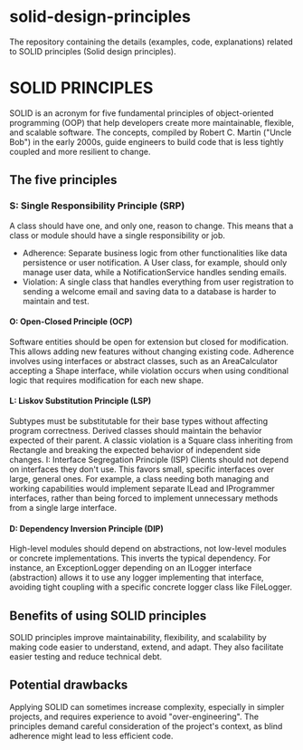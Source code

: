# solid-design-principles

The repository containing the details (examples, code, explanations) related to SOLID principles (Solid design principles).

# SOLID PRINCIPLES

SOLID is an acronym for five fundamental principles of object-oriented programming (OOP) that help developers create more maintainable, flexible, and scalable software. The concepts, compiled by Robert C. Martin ("Uncle Bob") in the early 2000s, guide engineers to build code that is less tightly coupled and more resilient to change. 

## The five principles
### S: Single Responsibility Principle (SRP)
A class should have one, and only one, reason to change. This means that a class or module should have a single responsibility or job. 
- Adherence: Separate business logic from other functionalities like data persistence or user notification. A User class, for example, should only manage user data, while a NotificationService handles sending emails.
- Violation: A single class that handles everything from user registration to sending a welcome email and saving data to a database is harder to maintain and test. 

#### O: Open-Closed Principle (OCP)
Software entities should be open for extension but closed for modification. This allows adding new features without changing existing code. Adherence involves using interfaces or abstract classes, such as an AreaCalculator accepting a Shape interface, while violation occurs when using conditional logic that requires modification for each new shape. 

#### L: Liskov Substitution Principle (LSP)
Subtypes must be substitutable for their base types without affecting program correctness. Derived classes should maintain the behavior expected of their parent. A classic violation is a Square class inheriting from Rectangle and breaking the expected behavior of independent side changes. 
I: Interface Segregation Principle (ISP)
Clients should not depend on interfaces they don't use. This favors small, specific interfaces over large, general ones. For example, a class needing both managing and working capabilities would implement separate ILead and IProgrammer interfaces, rather than being forced to implement unnecessary methods from a single large interface. 

#### D: Dependency Inversion Principle (DIP)
High-level modules should depend on abstractions, not low-level modules or concrete implementations. This inverts the typical dependency. For instance, an ExceptionLogger depending on an ILogger interface (abstraction) allows it to use any logger implementing that interface, avoiding tight coupling with a specific concrete logger class like FileLogger.


## Benefits of using SOLID principles
SOLID principles improve maintainability, flexibility, and scalability by making code easier to understand, extend, and adapt. They also facilitate easier testing and reduce technical debt. 

## Potential drawbacks
Applying SOLID can sometimes increase complexity, especially in simpler projects, and requires experience to avoid "over-engineering". The principles demand careful consideration of the project's context, as blind adherence might lead to less efficient code. 